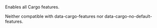 Enables all Cargo features.

Neither compatible with data-cargo-features nor data-cargo-no-default-features.

